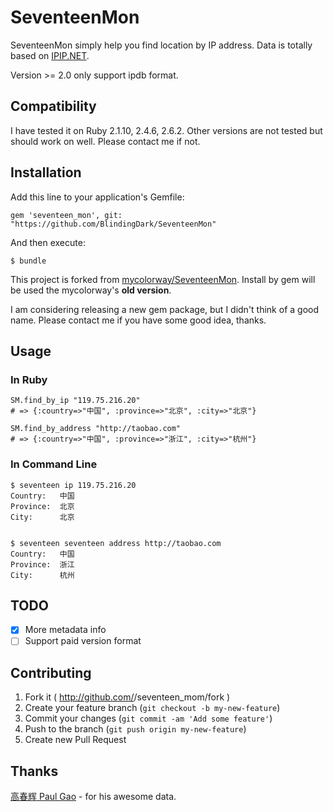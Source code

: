 # SeventeenMon

SeventeenMon simply help you find location by IP address. Data is totally based on [IPIP.NET](https://www.ipip.net/product/client.html).

Version >= 2.0 only support ipdb format.

## Compatibility

I have tested it on Ruby 2.1.10, 2.4.6, 2.6.2. Other versions are not tested but should work on well. Please contact me if not.

## Installation

Add this line to your application's Gemfile:

    gem 'seventeen_mon', git: "https://github.com/BlindingDark/SeventeenMon"

And then execute:

    $ bundle

This project is forked from [mycolorway/SeventeenMon](https://github.com/mycolorway/SeventeenMon).
Install by gem will be used the mycolorway's **old version**.

I am considering releasing a new gem package, but I didn't think of a good name. Please contact me if you have some good idea, thanks.

## Usage

### In Ruby

```(ruby)
SM.find_by_ip "119.75.216.20"
# => {:country=>"中国", :province=>"北京", :city=>"北京"}

SM.find_by_address "http://taobao.com"
# => {:country=>"中国", :province=>"浙江", :city=>"杭州"}
```

### In Command Line

```(bash)
$ seventeen ip 119.75.216.20
Country:   中国
Province:  北京
City:      北京


$ seventeen seventeen address http://taobao.com
Country:   中国
Province:  浙江
City:      杭州
```

## TODO

* [X] More metadata info
* [ ] Support paid version format

## Contributing

1. Fork it ( http://github.com/<my-github-username>/seventeen_mom/fork )
2. Create your feature branch (`git checkout -b my-new-feature`)
3. Commit your changes (`git commit -am 'Add some feature'`)
4. Push to the branch (`git push origin my-new-feature`)
5. Create new Pull Request

## Thanks

[高春辉 Paul Gao](https://www.ipip.net) - for his awesome data.

